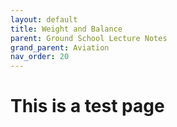 ```yaml
---
layout: default
title: Weight and Balance
parent: Ground School Lecture Notes
grand_parent: Aviation
nav_order: 20
---
```


# This is a test page